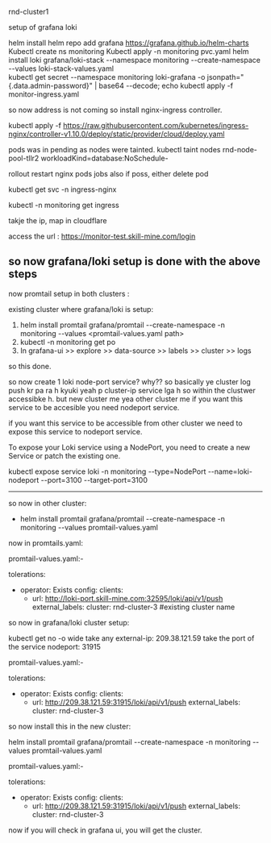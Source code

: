 rnd-cluster1

setup of grafana loki


helm install
helm repo add grafana https://grafana.github.io/helm-charts 
Kubectl create ns monitoring 
Kubectl apply -n monitoring pvc.yaml
helm install loki grafana/loki-stack --namespace monitoring --create-namespace --values loki-stack-values.yaml  
kubectl get secret --namespace monitoring loki-grafana -o jsonpath="{.data.admin-password}" | base64 --decode; echo 
kubectl apply -f monitor-ingress.yaml

so now address is not coming so install nginx-ingress controller.

kubectl apply -f https://raw.githubusercontent.com/kubernetes/ingress-nginx/controller-v1.10.0/deploy/static/provider/cloud/deploy.yaml

pods was in pending as nodes were tainted.
kubectl taint nodes rnd-node-pool-tllr2 workloadKind=database:NoSchedule-

rollout restart nginx pods
jobs also if  poss, either delete pod

kubectl get svc -n ingress-nginx


kubectl -n monitoring get ingress

takje the ip, map in cloudflare

access the url : https://monitor-test.skill-mine.com/login

so now grafana/loki setup is done with the above steps
-----------------------------------------


now promtail setup in both clusters : 

existing cluster where grafana/loki is setup: 


1. helm install promtail grafana/promtail --create-namespace -n monitoring --values <promtail-values.yaml path>
2. kubectl -n monitoring get po 
3. In grafana-ui >> explore >> data-source >> labels >> cluster >> logs



so this done.

so now create 1 loki node-port service? why?? 
so basically ye cluster log push kr pa ra h kyuki yeah p cluster-ip service lga h so within the clustwer accessibke h. but new cluster me yea other cluster me if you want this service to be accesible you need nodeport service. 

if you want this service to be accessible from other cluster we need to expose this service to nodeport service. 


To expose your Loki service using a NodePort, you need to create a new Service or patch the existing one.

kubectl expose service loki -n monitoring --type=NodePort --name=loki-nodeport --port=3100 --target-port=3100


--------------------------------------------

so now in other cluster: 

- helm install promtail grafana/promtail --create-namespace -n monitoring --values promtail-values.yaml

now in promtails.yaml: 

promtail-values.yaml:-

tolerations:
  - operator: Exists
config:
  clients:
    - url: http://loki-port.skill-mine.com:32595/loki/api/v1/push
      external_labels:
        cluster: rnd-cluster-3  #existing cluster name


so now in grafana/loki cluster setup:

kubectl get no  -o wide
take any external-ip: 209.38.121.59
take the port of the service nodeport: 31915


promtail-values.yaml:-

tolerations:
  - operator: Exists
config:
  clients:
    - url: http://209.38.121.59:31915/loki/api/v1/push
      external_labels:
        cluster: rnd-cluster-3


so now install this in the new cluster: 

helm install promtail grafana/promtail --create-namespace -n monitoring --values promtail-values.yaml

promtail-values.yaml:-

tolerations:
  - operator: Exists
config:
  clients:
    - url: http://209.38.121.59:31915/loki/api/v1/push
      external_labels:
        cluster: rnd-cluster-3


now if you will check in grafana ui, you will get the cluster. 
